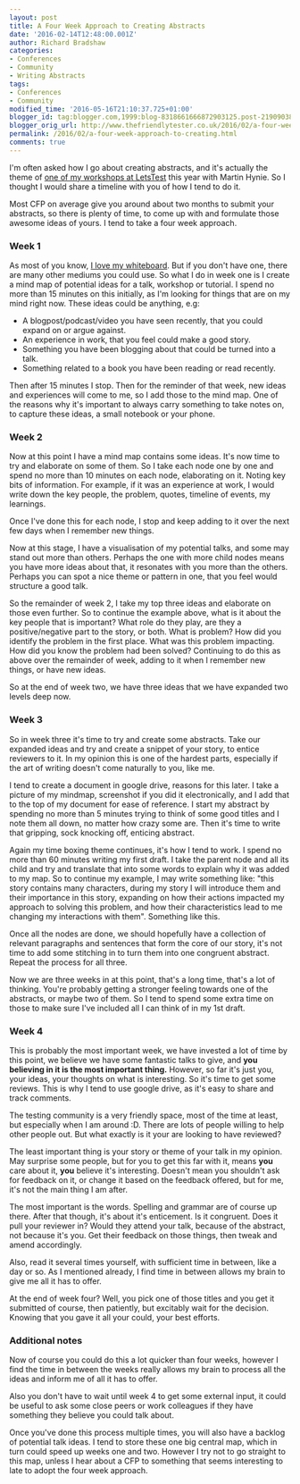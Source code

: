```yaml
---
layout: post
title: A Four Week Approach to Creating Abstracts
date: '2016-02-14T12:48:00.001Z'
author: Richard Bradshaw
categories:
- Conferences
- Community
- Writing Abstracts
tags:
- Conferences
- Community
modified_time: '2016-05-16T21:10:37.725+01:00'
blogger_id: tag:blogger.com,1999:blog-8318661666872903125.post-2190903849118374578
blogger_orig_url: http://www.thefriendlytester.co.uk/2016/02/a-four-week-approach-to-creating.html
permalink: /2016/02/a-four-week-approach-to-creating.html
comments: true
---
```


I'm often asked how I go about creating abstracts, and it's actually the theme of [one of my workshops at LetsTest](http://lets-test.com/?page_id=4067#Martin&Richard) this year with Martin Hynie. So I thought I would share a timeline with you of how I tend to do it.  

Most CFP on average give you around about two months to submit your abstracts, so there is plenty of time, to come up with and formulate those awesome ideas of yours. I tend to take a four week approach.  

### Week 1  
As most of you know, [I love my whiteboard](https://www.youtube.com/channel/UC0QZWhi0ojqNte3ey7RD0qQ). But if you don't have one, there are many other mediums you could use. So what I do in week one is I create a mind map of potential ideas for a talk, workshop or tutorial. I spend no more than 15 minutes on this initially, as I'm looking for things that are on my mind right now. These ideas could be anything, e.g:  

*   A blogpost/podcast/video you have seen recently, that you could expand on or argue against.
*   An experience in work, that you feel could make a good story.
*   Something you have been blogging about that could be turned into a talk.
*   Something related to a book you have been reading or read recently.

Then after 15 minutes I stop. Then for the reminder of that week, new ideas and experiences will come to me, so I add those to the mind map. One of the reasons why it's important to always carry something to take notes on, to capture these ideas, a small notebook or your phone.

### Week 2

Now at this point I have a mind map contains some ideas. It's now time to try and elaborate on some of them. So I take each node one by one and spend no more than 10 minutes on each node, elaborating on it. Noting key bits of information. For example, if it was an experience at work, I would write down the key people, the problem, quotes, timeline of events, my learnings. 

Once I've done this for each node, I stop and keep adding to it over the next few days when I remember new things. 

Now at this stage, I have a visualisation of my potential talks, and some may stand out more than others. Perhaps the one with more child nodes means you have more ideas about that, it resonates with you more than the others. Perhaps you can spot a nice theme or pattern in one, that you feel would structure a good talk. 

So the remainder of week 2, I take my top three ideas and elaborate on those even further. So to continue the example above, what is it about the key people that is important? What role do they play, are they a positive/negative part to the story, or both. What is problem? How did you identify the problem in the first place. What was this problem impacting. How did you know the problem had been solved? Continuing to do this as above over the remainder of week, adding to it when I remember new things, or have new ideas. 

So at the end of week two, we have three ideas that we have expanded two levels deep now. 

### Week 3

So in week three it's time to try and create some abstracts. Take our expanded ideas and try and create a snippet of your story, to entice reviewers to it. In my opinion this is one of the hardest parts, especially if the art of writing doesn't come naturally to you, like me. 

I tend to create a document in google drive, reasons for this later. I take a picture of my mindmap, screenshot if you did it electronically, and I add that to the top of my document for ease of reference. I start my abstract by spending no more than 5 minutes trying to think of some good titles and I note them all down, no matter how crazy some are. Then it's time to write that gripping, sock knocking off, enticing abstract.

Again my time boxing theme continues, it's how I tend to work. I spend no more than 60 minutes writing my first draft. I take the parent node and all its child and try and translate that into some words to explain why it was added to my map. So to continue my example, I may write something like: "this story contains many characters, during my story I will introduce them and their importance in this story, expanding on how their actions impacted my approach to solving this problem, and how their characteristics lead to me changing my interactions with them". Something like this. 

Once all the nodes are done, we should hopefully have a collection of relevant paragraphs and sentences that form the core of our story, it's not time to add some stitching in to turn them into one congruent abstract. Repeat the process for all three.

Now we are three weeks in at this point, that's a long time, that's a lot of thinking. You're probably getting a stronger feeling towards one of the abstracts, or maybe two of them. So I tend to spend some extra time on those to make sure I've included all I can think of in my 1st draft. 

### Week 4

This is probably the most important week, we have invested a lot of time by this point, we believe we have some fantastic talks to give, and **you believing in it is the most important thing.** However, so far it's just you, your ideas, your thoughts on what is interesting. So it's time to get some reviews. This is why I tend to use google drive, as it's easy to share and track comments.

The testing community is a very friendly space, most of the time at least, but especially when I am around :D. There are lots of people willing to help other people out. But what exactly is it your are looking to have reviewed?

The least important thing is your story or theme of your talk in my opinion. May surprise some people, but for you to get this far with it, means **you** care about it, **you** believe it's interesting. Doesn't mean you shouldn't ask for feedback on it, or change it based on the feedback offered, but for me, it's not the main thing I am after.

The most important is the words. Spelling and grammar are of course up there. After that though, it's about it's enticement. Is it congruent. Does it pull your reviewer in? Would they attend your talk, because of the abstract, not because it's you. Get their feedback on those things, then tweak and amend accordingly.

Also, read it several times yourself, with sufficient time in between, like a day or so. As I mentioned already, I find time in between allows my brain to give me all it has to offer. 

At the end of week four? Well, you pick one of those titles and you get it submitted of course, then patiently, but excitably wait for the decision. Knowing that you gave it all your could, your best efforts.

### Additional notes

Now of course you could do this a lot quicker than four weeks, however I find the time in between the weeks really allows my brain to process all the ideas and inform me of all it has to offer.

Also you don't have to wait until week 4 to get some external input, it could be useful to ask some close peers or work colleagues if they have something they believe you could talk about. 

Once you've done this process multiple times, you will also have a backlog of potential talk ideas. I tend to store these one big central map, which in turn could speed up weeks one and two. However I try not to go straight to this map, unless I hear about a CFP to something that seems interesting to late to adopt the four week approach.